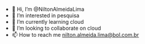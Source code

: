 - 👋 Hi, I’m @NiltonAlmeidaLima
- 👀 I’m interested in pesquisa
- 🌱 I’m currently learning cloud
- 💞️ I’m looking to collaborate on cloud
- 📫 How to reach me nilton.almeida.lima@bol.com.br

<!---
NiltonAlmeidaLima/NiltonAlmeidaLima is a ✨ special ✨ repository because its `README.md` (this file) appears on your GitHub profile.
You can click the Preview link to take a look at your changes.
--->

